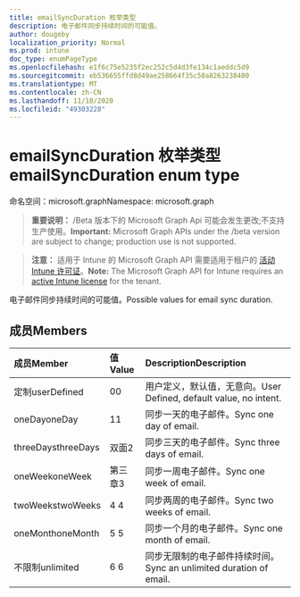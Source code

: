 ```yaml
---
title: emailSyncDuration 枚举类型
description: 电子邮件同步持续时间的可能值。
author: dougeby
localization_priority: Normal
ms.prod: intune
doc_type: enumPageType
ms.openlocfilehash: e1f6c75e5235f2ec252c5d4d3fe134c1aeddc5d9
ms.sourcegitcommit: eb536655ffd8d49ae258664f35c50a8263238400
ms.translationtype: MT
ms.contentlocale: zh-CN
ms.lasthandoff: 11/18/2020
ms.locfileid: "49303228"
---
```

# <a name="emailsyncduration-enum-type"></a><span data-ttu-id="9ce62-103">emailSyncDuration 枚举类型</span><span class="sxs-lookup"><span data-stu-id="9ce62-103">emailSyncDuration enum type</span></span>

<span data-ttu-id="9ce62-104">命名空间：microsoft.graph</span><span class="sxs-lookup"><span data-stu-id="9ce62-104">Namespace: microsoft.graph</span></span>

> <span data-ttu-id="9ce62-105">**重要说明：** /Beta 版本下的 Microsoft Graph Api 可能会发生更改;不支持生产使用。</span><span class="sxs-lookup"><span data-stu-id="9ce62-105">**Important:** Microsoft Graph APIs under the /beta version are subject to change; production use is not supported.</span></span>

> <span data-ttu-id="9ce62-106">**注意：** 适用于 Intune 的 Microsoft Graph API 需要适用于租户的 [活动 Intune 许可证](https://go.microsoft.com/fwlink/?linkid=839381)。</span><span class="sxs-lookup"><span data-stu-id="9ce62-106">**Note:** The Microsoft Graph API for Intune requires an [active Intune license](https://go.microsoft.com/fwlink/?linkid=839381) for the tenant.</span></span>

<span data-ttu-id="9ce62-107">电子邮件同步持续时间的可能值。</span><span class="sxs-lookup"><span data-stu-id="9ce62-107">Possible values for email sync duration.</span></span>

## <a name="members"></a><span data-ttu-id="9ce62-108">成员</span><span class="sxs-lookup"><span data-stu-id="9ce62-108">Members</span></span>
|<span data-ttu-id="9ce62-109">成员</span><span class="sxs-lookup"><span data-stu-id="9ce62-109">Member</span></span>|<span data-ttu-id="9ce62-110">值</span><span class="sxs-lookup"><span data-stu-id="9ce62-110">Value</span></span>|<span data-ttu-id="9ce62-111">Description</span><span class="sxs-lookup"><span data-stu-id="9ce62-111">Description</span></span>|
|:---|:---|:---|
|<span data-ttu-id="9ce62-112">定制</span><span class="sxs-lookup"><span data-stu-id="9ce62-112">userDefined</span></span>|<span data-ttu-id="9ce62-113">0</span><span class="sxs-lookup"><span data-stu-id="9ce62-113">0</span></span>|<span data-ttu-id="9ce62-114">用户定义，默认值，无意向。</span><span class="sxs-lookup"><span data-stu-id="9ce62-114">User Defined, default value, no intent.</span></span>|
|<span data-ttu-id="9ce62-115">oneDay</span><span class="sxs-lookup"><span data-stu-id="9ce62-115">oneDay</span></span>|<span data-ttu-id="9ce62-116">1</span><span class="sxs-lookup"><span data-stu-id="9ce62-116">1</span></span>|<span data-ttu-id="9ce62-117">同步一天的电子邮件。</span><span class="sxs-lookup"><span data-stu-id="9ce62-117">Sync one day of email.</span></span>|
|<span data-ttu-id="9ce62-118">threeDays</span><span class="sxs-lookup"><span data-stu-id="9ce62-118">threeDays</span></span>|<span data-ttu-id="9ce62-119">双面</span><span class="sxs-lookup"><span data-stu-id="9ce62-119">2</span></span>|<span data-ttu-id="9ce62-120">同步三天的电子邮件。</span><span class="sxs-lookup"><span data-stu-id="9ce62-120">Sync three days of email.</span></span>|
|<span data-ttu-id="9ce62-121">oneWeek</span><span class="sxs-lookup"><span data-stu-id="9ce62-121">oneWeek</span></span>|<span data-ttu-id="9ce62-122">第三章</span><span class="sxs-lookup"><span data-stu-id="9ce62-122">3</span></span>|<span data-ttu-id="9ce62-123">同步一周电子邮件。</span><span class="sxs-lookup"><span data-stu-id="9ce62-123">Sync one week of email.</span></span>|
|<span data-ttu-id="9ce62-124">twoWeeks</span><span class="sxs-lookup"><span data-stu-id="9ce62-124">twoWeeks</span></span>|<span data-ttu-id="9ce62-125">4 </span><span class="sxs-lookup"><span data-stu-id="9ce62-125">4</span></span>|<span data-ttu-id="9ce62-126">同步两周的电子邮件。</span><span class="sxs-lookup"><span data-stu-id="9ce62-126">Sync two weeks of email.</span></span>|
|<span data-ttu-id="9ce62-127">oneMonth</span><span class="sxs-lookup"><span data-stu-id="9ce62-127">oneMonth</span></span>|<span data-ttu-id="9ce62-128">5 </span><span class="sxs-lookup"><span data-stu-id="9ce62-128">5</span></span>|<span data-ttu-id="9ce62-129">同步一个月的电子邮件。</span><span class="sxs-lookup"><span data-stu-id="9ce62-129">Sync one month of email.</span></span>|
|<span data-ttu-id="9ce62-130">不限制</span><span class="sxs-lookup"><span data-stu-id="9ce62-130">unlimited</span></span>|<span data-ttu-id="9ce62-131">6 </span><span class="sxs-lookup"><span data-stu-id="9ce62-131">6</span></span>|<span data-ttu-id="9ce62-132">同步无限制的电子邮件持续时间。</span><span class="sxs-lookup"><span data-stu-id="9ce62-132">Sync an unlimited duration of email.</span></span>|




